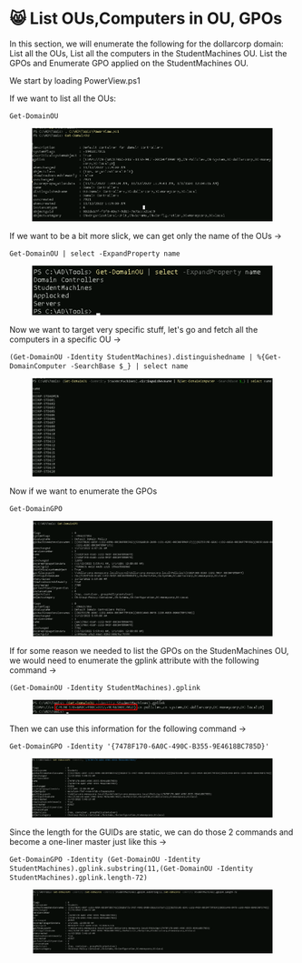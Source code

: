 # 😸 List OUs,Computers in OU, GPOs

In this section, we will enumerate the following for the dollarcorp domain: List all the OUs, List all the computers in the StudentMachines OU. List the GPOs and Enumerate GPO applied on the StudentMachines OU.

We start by loading PowerView.ps1

If we want to list all the OUs:

```
Get-DomainOU
```

<figure><img src="../../.gitbook/assets/image (1062).png" alt=""><figcaption></figcaption></figure>

If we want to be a bit more slick, we can get only the name of the OUs ->

```
Get-DomainOU | select -ExpandProperty name
```

<figure><img src="../../.gitbook/assets/image (1063).png" alt=""><figcaption></figcaption></figure>

Now we want to target very specific stuff, let's go and fetch all the computers in a specific OU ->

```
(Get-DomainOU -Identity StudentMachines).distinguishedname | %{Get-DomainComputer -SearchBase $_} | select name
```

<figure><img src="../../.gitbook/assets/image (1064).png" alt=""><figcaption></figcaption></figure>

Now if we want to enumerate the GPOs

```
Get-DomainGPO
```

<figure><img src="../../.gitbook/assets/image (1065).png" alt=""><figcaption></figcaption></figure>

If for some reason we needed to list the GPOs on the StudenMachines OU, we would need to enumerate the gplink attribute with the following command ->

```
(Get-DomainOU -Identity StudentMachines).gplink
```

<figure><img src="../../.gitbook/assets/image (13) (1) (1) (1).png" alt=""><figcaption></figcaption></figure>

Then we can use this information for the following command ->

```
Get-DomainGPO -Identity '{7478F170-6A0C-490C-B355-9E4618BC785D}'
```

<figure><img src="../../.gitbook/assets/image (14) (1) (1) (1).png" alt=""><figcaption></figcaption></figure>

Since the length for the GUIDs are static, we can do those 2 commands and become a one-liner master just like this ->

```
Get-DomainGPO -Identity (Get-DomainOU -Identity StudentMachines).gplink.substring(11,(Get-DomainOU -Identity StudentMachines).gplink.length-72)
```

<figure><img src="../../.gitbook/assets/image (15) (1) (1) (1).png" alt=""><figcaption></figcaption></figure>
